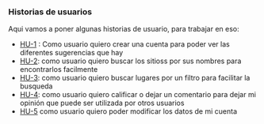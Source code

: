 ### Historias de usuarios

Aqui vamos a poner algunas historias de usuario, para trabajar en eso:

- [HU-1]() : Como usuario quiero crear una cuenta para poder ver las diferentes sugerencias que hay
- [HU-2](): como usuario quiero buscar los sitioss por sus nombres para encontrarlos facilmente
- [HU-3](aaa): como usuario quiero buscar lugares por un filtro para facilitar la busqueda
- [HU-4](aaaa): como usuario quiero calificar o dejar un comentario para dejar mi opinión que puede ser utilizada por otros usuarios
- [HU-5](aaaa) como usuario quiero poder modificar los datos de mi cuenta
